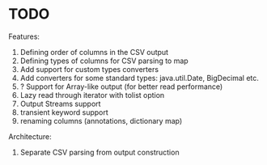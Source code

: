 TODO
=======

Features:

1. Defining order of columns in the CSV output
2. Defining types of columns for CSV parsing to map
3. Add support for custom types converters
4. Add converters for some standard types: java.util.Date, BigDecimal etc.
5. ? Support for Array-like output (for better read performance)
6. Lazy read through iterator with tolist option
7. Output Streams support
8. transient keyword support
9. renaming columns (annotations, dictionary map)

Architecture:

1. Separate CSV parsing from output construction

